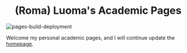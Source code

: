 
<h1 align="center"> (Roma) Luoma's Academic Pages </h1>

![pages-build-deployment](https://github.com/academicpages/academicpages.github.io/actions/workflows/pages/pages-build-deployment/badge.svg)

Welcome my personal academic pages, and I will continue update the [homepage](romawhite.github.io).


